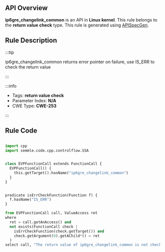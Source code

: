 ---
---


## API Overview
**ip6gre_changelink_common** is an API in **Linux kernel**. This rule belongs to the **return value check** type. This rule is generated using [APISpecGen](../../tools/APISpecGen).
## Rule Description

:::tip

ip6gre_changelink_common returns error pointer on failure, use IS_ERR to check the return value

:::

:::info

- Tags: **return value check**
- Parameter Index: **N/A**
- CWE Type: **CWE-253**

:::

## Rule Code
```python

import cpp
import semmle.code.cpp.controlflow.SSA


class EVPFunctionCall extends FunctionCall {
  EVPFunctionCall() {
    this.getTarget().hasName("ip6gre_changelink_common")
  }
}


predicate isErrCheckFunction(Function f) {
  f.hasName("IS_ERR") 
}

from EVPFunctionCall call, ValueAccess ret
where
  ret = call.getAnAccess() and
  not exists(FunctionCall check |
    isErrCheckFunction(check.getTarget()) and
    check.getArgument(0).getAChild*() = ret
  )
select call, "The return value of ip6gre_changelink_common is not checked with IS_ERR."
    
```